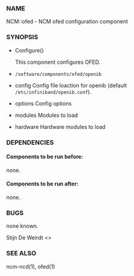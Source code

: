 ### NAME

NCM::ofed - NCM ofed configuration component

### SYNOPSIS

- Configure()

    This component configures OFED.

- `/software/components/ofed/openib`
- config
Config file loaction for openib (default `/etc/infiniband/openib.conf`).
- options
Config options
- modules
Modules to load
- hardware
Hardware modules to load

### DEPENDENCIES

#### Components to be run before:

none.

#### Components to be run after:

none.

### BUGS

none known.

Stijn De Weirdt <>

### SEE ALSO

ncm-ncd(1), ofed(1)
